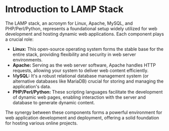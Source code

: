 # Introduction to LAMP Stack

The LAMP stack, an acronym for Linux, Apache, MySQL, and PHP/Perl/Python, represents a foundational setup widely utilized for web development and hosting dynamic web applications. Each component plays a crucial role:

- **Linux:** This open-source operating system forms the stable base for the entire stack, providing flexibility and security in web server environments.
- **Apache:** Serving as the web server software, Apache handles HTTP requests, allowing your system to deliver web content efficiently.
- M**ySQL:** It's a robust relational database management system (or alternative databases like MariaDB) crucial for storing and managing the application's data.
- **PHP/Perl/Python:** These scripting languages facilitate the development of dynamic web pages, enabling interaction with the server and database to generate dynamic content.

The synergy between these components forms a powerful environment for web application development and deployment, offering a solid foundation for hosting various online projects.
